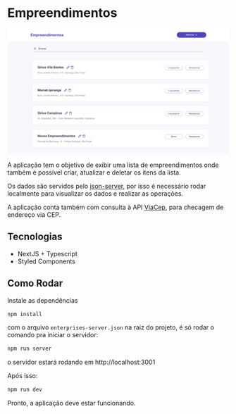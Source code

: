 # Empreendimentos

![empreendimentos](/public/assets/home-screenshot.png)

A aplicação tem o objetivo de exibir uma lista de empreendimentos onde também é possível criar, atualizar e deletar os itens da lista.

Os dados são servidos pelo [json-server](https://github.com/typicode/json-server), por isso é necessário rodar localmente para visualizar os dados e realizar as operações.

A aplicação conta também com consulta à API [ViaCep](https://viacep.com.br/), para checagem de endereço via CEP.

## Tecnologias

- NextJS + Typescript
- Styled Components

## Como Rodar

Instale as dependências

```bash
npm install
```

com o arquivo `enterprises-server.json` na raiz do projeto, é só rodar o comando pra iniciar o servidor:

```bash
npm run server
```

o servidor estará rodando em http://localhost:3001

Após isso:

```bash
npm run dev
```

Pronto, a aplicação deve estar funcionando.

